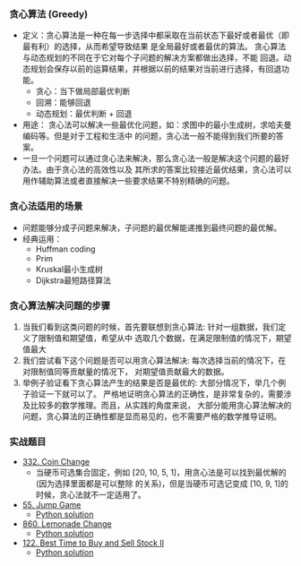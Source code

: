 ### 贪心算法 (Greedy)
* 定义：贪心算法是一种在每一步选择中都采取在当前状态下最好或者最优（即最有利）的选择，从而希望导致结果
是全局最好或者最优的算法。 贪心算法与动态规划的不同在于它对每个子问题的解决方案都做出选择，不能
回退。动态规划会保存以前的运算结果，并根据以前的结果对当前进行选择，有回退功能。
  * 贪心：当下做局部最优判断
  * 回溯：能够回退
  * 动态规划：最优判断 + 回退
* 用途： 贪心法可以解决一些最优化问题，如：求图中的最小生成树，求哈夫曼编码等。但是对于工程和生活中
的问题，贪心法一般不能得到我们所要的答案。
* 一旦一个问题可以通过贪心法来解决，那么贪心法一般是解决这个问题的最好办法。由于贪心法的高效性以及
其所求的答案比较接近最优结果，贪心法可以用作辅助算法或者直接解决一些要求结果不特别精确的问题。

### 贪心法适用的场景
* 问题能够分成子问题来解决，子问题的最优解能递推到最终问题的最优解。
* 经典运用：
  * Huffman coding
  * Prim
  * Kruskal最小生成树
  * Dijkstra最短路径算法
  
### 贪心算法解决问题的步骤
1. 当我们看到这类问题的时候，首先要联想到贪心算法: 针对一组数据，我们定义了限制值和期望值，希望从中
选取几个数据，在满足限制值的情况下，期望值最大
2. 我们尝试看下这个问题是否可以用贪心算法解决: 每次选择当前的情况下，在对限制值同等贡献量的情况下，
对期望值贡献最大的数据。
3. 举例子验证看下贪心算法产生的结果是否是最优的: 大部分情况下，举几个例子验证一下就可以了。
严格地证明贪心算法的正确性，是非常复杂的，需要涉及比较多的数学推理。而且，从实践的角度来说，
大部分能用贪心算法解决的问题，贪心算法的正确性都是显而易见的，也不需要严格的数学推导证明。


### 实战题目
* [332. Coin Change](https://leetcode.com/problems/coin-change/)
  * 当硬币可选集合固定，例如 [20, 10, 5, 1]，用贪心法是可以找到最优解的 (因为选择里面都是可以整除
  的关系)，但是当硬币可选记变成 [10, 9, 1]的时候，贪心法就不一定适用了。
* [55. Jump Game](https://leetcode.com/problems/jump-game/)
  * [Python solution](./55_jump_game.py)
* [860. Lemonade Change](https://leetcode.com/problems/lemonade-change/)
  * [Python solution](./860_lemonade_change.py)
* [122. Best Time to Buy and Sell Stock II](https://leetcode.com/problems/best-time-to-buy-and-sell-stock-ii/description/)
  * [Python solution](./122_best_time_to_buy_and_sell_stock_ii.py)